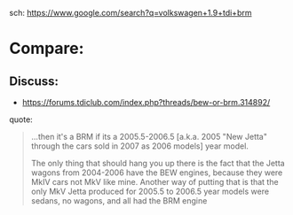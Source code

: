sch: https://www.google.com/search?q=volkswagen+1.9+tdi+brm

# Compare:
## Discuss:
- https://forums.tdiclub.com/index.php?threads/bew-or-brm.314892/

quote:
>...then it's a BRM if its a 2005.5-2006.5 [a.k.a. 2005 "New Jetta" through the cars sold in 2007 as 2006 models] year model.
>
>The only thing that should hang you up there is the fact that the Jetta wagons from 2004-2006 have the BEW engines, because they were MkIV cars not MkV like mine. Another way of putting that is that the only MkV Jetta produced for 2005.5 to 2006.5 year models were sedans, no wagons, and all had the BRM engine

